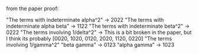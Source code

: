 

from the paper proof:

"The terms with indeterminate alpha^2"    -> 2022
"The terms with indeterminate alpha beta" -> 1122
"The terms with indeterminate beta^2"     -> 0222
"The terms involving 1/delta^2"           -> This is a bit broken in the paper, but I think its probably [0020, 1020, 0120, 2020, 1120, 0220]
"The terms involving 1/gamma^2"
"beta gamma"  -> 0123
"alpha gamma" -> 1023






